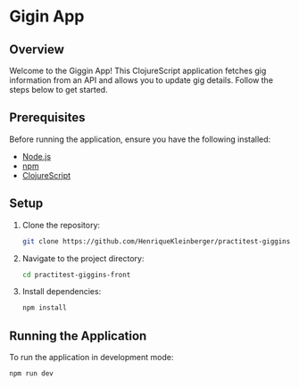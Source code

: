 # Gigin App

## Overview

Welcome to the Giggin App! This ClojureScript application fetches gig information from an API and allows you to update gig details. Follow the steps below to get started.

## Prerequisites

Before running the application, ensure you have the following installed:

- [Node.js](https://nodejs.org/)
- [npm](https://www.npmjs.com/)
- [ClojureScript](https://clojurescript.org/)

## Setup

1. Clone the repository:

    ```bash
    git clone https://github.com/HenriqueKleinberger/practitest-giggins-front.git
    ```

2. Navigate to the project directory:

    ```bash
    cd practitest-giggins-front
    ```

3. Install dependencies:

    ```bash
    npm install
    ```

## Running the Application

To run the application in development mode:

```bash
npm run dev
